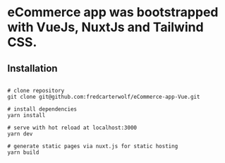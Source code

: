 # eCommerce app was bootstrapped with VueJs, NuxtJs and Tailwind CSS.

## Installation

```

# clone repository
git clone git@github.com:fredcarterwolf/eCommerce-app-Vue.git

# install dependencies
yarn install

# serve with hot reload at localhost:3000
yarn dev

# generate static pages via nuxt.js for static hosting
yarn build
```
